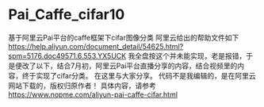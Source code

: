 # Pai_Caffe_cifar10
基于阿里云Pai平台的caffe框架下cifar图像分类
阿里云给出的帮助文件如下
https://help.aliyun.com/document_detail/54625.html?spm=5176.doc49571.6.553.YX5UCK
我全盘按这个并未能实现，老是报错，于是便改了以下，结合7月初，阿里云Pai平台直播分享的内容，结合视频里的内容，终于实现了cifar分类。
在这里与大家分享。
代码不是我编辑的，是在阿里云网站下载的，版权归原作者！
具体内容，请参考 https://www.nopme.com/aliyun-pai-caffe-cifar.html 
